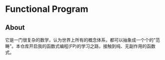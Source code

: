 # Functional Program

## About

它是一门很复杂的数学，认为世界上所有的概念体系，都可以抽象成一个个的"范畴"。本仓库开启我的函数式编程(FP)的学习之路，接触到纯、无副作用的函数式。